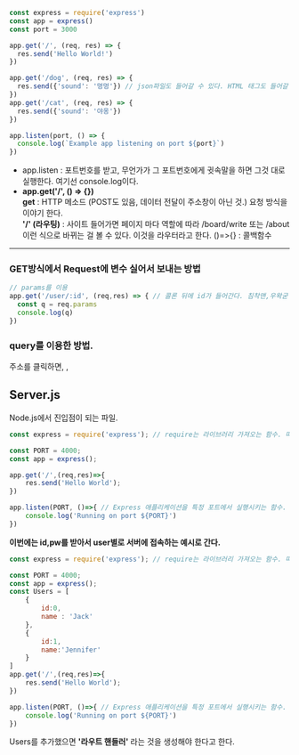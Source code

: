 ```javascript
const express = require('express')
const app = express()
const port = 3000

app.get('/', (req, res) => {
  res.send('Hello World!')
})

app.get('/dog', (req, res) => {
  res.send({'sound': '멍멍'}) // json파일도 들어갈 수 있다. HTML 태그도 들어갈 수 있다.
})
app.get('/cat', (req, res) => {
  res.send({'sound': '야옹'})
})

app.listen(port, () => {
  console.log(`Example app listening on port ${port}`)
})
```
* app.listen : 포트번호를 받고, 무언가가 그 포트번호에게 귓속말을 하면 그것 대로 실행한다. 여기선 console.log이다.
* **app.get('/', () => {})**  
**get** : HTTP 메소드 (POST도 있음, 데이터 전달이 주소창이 아닌 것.) 요청 방식을 이야기 한다.  
**'/' (라우팅)** : 사이트 들어가면 페이지 마다 역할에 따라 /board/write 또는 /about 이런 식으로 바뀌는 걸 볼 수 있다. 이것을 라우터라고 한다.
()=>{} : 콜백함수
***
<h3>GET방식에서 Request에 변수 실어서 보내는 방법</h3>

```javascript
// params를 이용
app.get('/user/:id', (req,res) => { // 콜론 뒤에 id가 들어간다. 침착맨,우왁굳 예시 들었음.
  const q = req.params
  console.log(q)
})
```
### query를 이용한 방법.
주소를 클릭하면, ,
## Server.js
Node.js에서 진입점이 되는 파일.

```javascript
const express = require('express'); // require는 라이브러리 가져오는 함수. 따라서 express라는 const 변수에 넣기.

const PORT = 4000;
const app = express();

app.get('/',(req,res)=>{
    res.send('Hello World');
})

app.listen(PORT, ()=>{ // Express 애플리케이션을 특정 포트에서 실행시키는 함수.
    console.log('Running on port ${PORT}')
})
```
**이번에는 id,pw를 받아서 user별로 서버에 접속하는 예시로 간다.**
```javascript
const express = require('express'); // require는 라이브러리 가져오는 함수. 따라서 express라는 const 변수에 넣기.

const PORT = 4000;
const app = express();
const Users = [
    {
        id:0,
        name : 'Jack'
    },
    {
        id:1,
        name:'Jennifer'
    }
]
app.get('/',(req,res)=>{
    res.send('Hello World');
})

app.listen(PORT, ()=>{ // Express 애플리케이션을 특정 포트에서 실행시키는 함수.
    console.log('Running on port ${PORT}')
})
```
Users를 추가했으면 **'라우트 핸들러'** 라는 것을 생성해야 한다고 한다.


